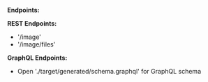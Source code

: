 **Endpoints:**

**REST Endpoints:**

* '/image'
* '/image/files'

**GraphQL Endpoints:**

* Open './target/generated/schema.graphql' for GraphQL schema
